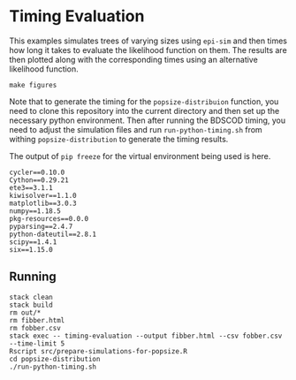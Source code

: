 # Timing Evaluation

This examples simulates trees of varying sizes using `epi-sim` and then times
how long it takes to evaluate the likelihood function on them. The results are
then plotted along with the corresponding times using an alternative likelihood
function.

```
make figures
```

Note that to generate the timing for the `popsize-distribuion` function, you
need to clone this repository into the current directory and then set up the
necessary python environment. Then after running the BDSCOD timing, you need to
adjust the simulation files and run `run-python-timing.sh` from withing
`popsize-distribution` to generate the timing results. 

The output of `pip freeze` for the virtual environment being used is here.

```
cycler==0.10.0
Cython==0.29.21
ete3==3.1.1
kiwisolver==1.1.0
matplotlib==3.0.3
numpy==1.18.5
pkg-resources==0.0.0
pyparsing==2.4.7
python-dateutil==2.8.1
scipy==1.4.1
six==1.15.0
```

## Running

```
stack clean 
stack build 
rm out/*
rm fibber.html 
rm fobber.csv 
stack exec -- timing-evaluation --output fibber.html --csv fobber.csv --time-limit 5 
Rscript src/prepare-simulations-for-popsize.R 
cd popsize-distribution 
./run-python-timing.sh
```
